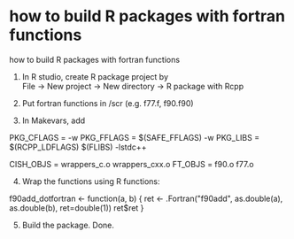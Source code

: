 # how to build R packages with fortran functions
how to build R packages with fortran functions

1. In R studio, create R package project by     
File -> New project -> New directory -> R package with Rcpp

2. Put fortran functions in /scr (e.g. f77.f, f90.f90)

3. In Makevars, add

PKG_CFLAGS = -w
PKG_FFLAGS = $(SAFE_FFLAGS) -w
PKG_LIBS = $(RCPP_LDFLAGS) $(FLIBS) -lstdc++

CISH_OBJS = wrappers_c.o wrappers_cxx.o
FT_OBJS = f90.o f77.o

4. Wrap the functions using R functions:

f90add_dotfortran <- function(a, b)
{
  ret <- .Fortran("f90add", as.double(a), as.double(b), ret=double(1))
  ret$ret
}

5. Build the package. Done.
